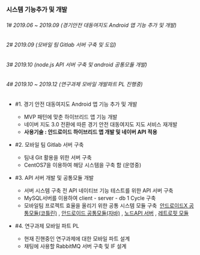 ### 시스템 기능추가 및 개발 

###### 1# 2019.06 ~ 2019.09 (경기안전 대동여지도 Android 앱 기능 추가 및 개발)

###### 2# 2019.09 (모바일 팀 Gitlab 서버 구축 및 도입)

###### 3# 2019.10 (node.js API 서버 구축 및 android 공통모듈 개발)

###### 4# 2019.10  ~ 2019.12 (연구과제 모바일 개발파트 PL 진행중)


- #1. 경기 안전 대동여지도 Android 앱 기능 추가 및 개발
  - MVP 패턴에 맞춘 하이브리드 앱 기능 개발
  - 네이버 지도 3.0 전환에 따른 경기 안전 대동여지도 지도 서비스 재개발
  - **사용기술 : 안드로이드 하이브리드 앱 개발 및 네이버 API 적용**
   
- #2. 모바일 팀 Gitlab 서버 구축
  - 팀내 Git 활용을 위한 서버 구축
  - CentOS7을 이용하여 해당 시스템을 구축 함 (운영중)
    
- #3. API 서버 개발 및 공통모듈 개발
  - 서버 시스템 구축 전 API 네이티브 기능 테스트를 위한 API 서버 구축
  - MySQL서버를 이용하여 client - server - db  1 Cycle 구축
  - 모바일팀 프로젝트 효율을 올리기 위한 공통 시스템 모듈 구축
​          [안드로이드X 공통모듈(코틀린)](https://github.com/YeoSangKwon/commonApi_x.git) ,  [안드로이드 공통모듈(자바)](https://github.com/YeoSangKwon/commonApi.git) , [노드API 서버](https://github.com/YeoSangKwon/nodeServer.git) , [레트로핏 모듈](https://github.com/YeoSangKwon/retrofit.git)

- #4. 연구과제 모바일 파트 PL
  - 현재 진핸중인 연구과제에 대한 모바일 파트 설계
  - 채팅에 사용할 RabbitMQ 서버 구축 및 IF 설계
